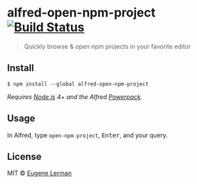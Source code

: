 # alfred-open-npm-project [![Build Status](https://travis-ci.org/airbugg/alfred-open-npm-project.svg?branch=master)](https://travis-ci.org/airbugg/alfred-open-npm-project)

> Quickly browse &amp; open npm projects in your favorite editor


## Install

```
$ npm install --global alfred-open-npm-project
```

*Requires [Node.js](https://nodejs.org) 4+ and the Alfred [Powerpack](https://www.alfredapp.com/powerpack/).*


## Usage

In Alfred, type `open-npm-project`, <kbd>Enter</kbd>, and your query.


## License

MIT © [Eugene Lerman](http://github.com/airbugg)
